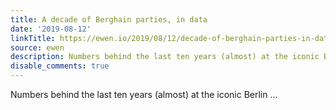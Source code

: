 ```yaml
---
title: A decade of Berghain parties, in data
date: '2019-08-12'
linkTitle: https://ewen.io/2019/08/12/decade-of-berghain-parties-in-data/
source: ewen
description: Numbers behind the last ten years (almost) at the iconic Berlin ...
disable_comments: true
---
```

Numbers behind the last ten years (almost) at the iconic Berlin ...